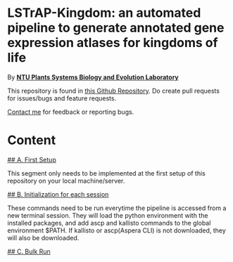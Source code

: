 # LSTrAP-Kingdom: an automated pipeline to generate annotated gene expression atlases for kingdoms of life

By [**NTU Plants Systems Biology and Evolution Laboratory**](https://www.plant.tools)

This repository is found in [this Github Repository](https://github.com/wirriamm/plants-pipeline). Do create pull requests for issues/bugs and feature requests.

[Contact me](mailto:will0046@e.ntu.edu.sg) for feedback or reporting bugs.

# Content

[## A. First Setup](https://github.com/wirriamm/plants-pipeline/blob/master/docs/setup.md)

This segment only needs to be implemented at the first setup of this repository on your local machine/server.

[## B. Initialization for each session](https://github.com/wirriamm/plants-pipeline/blob/master/docs/initialize.md)

These commands need to be run everytime the pipeline is accessed from a new terminal session. They will load the python environment with the installed packages, and add ascp and kallisto commands to the global environment $PATH. If kallisto or ascp(Aspera CLI) is not downloaded, they will also be downloaded.

[## C. Bulk Run](https://github.com/wirriamm/plants-pipeline/blob/master/docs/download.md)



